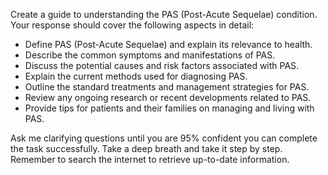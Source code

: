 Create a guide to understanding the PAS (Post-Acute Sequelae) condition. Your response should cover the following aspects in detail:

- Define PAS (Post-Acute Sequelae) and explain its relevance to health.
- Describe the common symptoms and manifestations of PAS.
- Discuss the potential causes and risk factors associated with PAS.
- Explain the current methods used for diagnosing PAS.
- Outline the standard treatments and management strategies for PAS.
- Review any ongoing research or recent developments related to PAS.
- Provide tips for patients and their families on managing and living with PAS.

Ask me clarifying questions until you are 95% confident you can complete the task successfully. Take a deep breath and take it step by step. Remember to search the internet to retrieve up-to-date information.